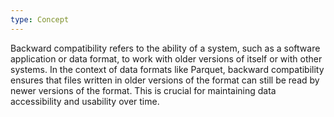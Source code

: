 ```yaml
---
type: Concept
---
```


Backward compatibility refers to the ability of a system, such as a software application or data format, to work with older versions of itself or with other systems. In the context of data formats like Parquet, backward compatibility ensures that files written in older versions of the format can still be read by newer versions of the format. This is crucial for maintaining data accessibility and usability over time.